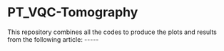 # PT_VQC-Tomography
This repository combines all the codes to produce the plots and results from the following article: -----

